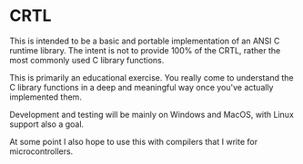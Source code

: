 # CRTL

This is intended to be a basic and portable implementation of an ANSI C 
runtime library. The intent is not to provide 100% of the CRTL, rather 
the most commonly used C library functions.

This is primarily an educational exercise. You really come to understand 
the C library functions in a deep and meaningful way once you've actually
implemented them.

Development and testing will be mainly on Windows and MacOS, with Linux 
support also a goal.

At some point I also hope to use this with compilers that I write 
for microcontrollers.
